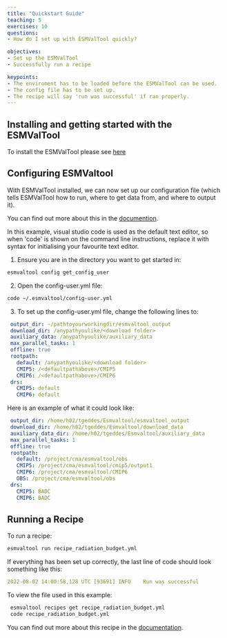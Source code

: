 ```yaml
---
title: "Quickstart Guide"
teaching: 5
exercises: 10
questions:
- How do I set up with ESMValTool quickly?

objectives:
- Set up the ESMValTool
- Successfully run a recipe

keypoints:
- The enviroment has to be loaded before the ESMValTool can be used.
- The config file has to be set up.
- The recipe will say 'run was successful' if ran properly.
---
```


## Installing and getting started with the ESMValTool

To install the ESMValTool please see 
[here](https://docs.esmvaltool.org/en/latest/quickstart/installation.html#)


## Configuring ESMValtool

With ESMValTool installed, we can now set up our configuration file (which tells
ESMValTool how to run, where to get data from, and where to output it).

You can find out more about this in the 
[documention](https://docs.esmvaltool.org/projects/ESMValCore/en/latest/quickstart/configure.html).

In this example, visual studio code is used as the default text editor, so when 
'code' is shown on the command line instructions, replace it with syntax for 
initialising your favourite text editor.

1. Ensure you are in the directory you want to get started in:

~~~bash
esmvaltool config get_config_user
~~~
2. Open the config-user.yml file:

~~~bash
code ~/.esmvaltool/config-user.yml 
~~~
3. To set up the config-user.yml file, change the following lines to:

```yaml
 output_dir: ~/pathtoyourworkingdir/esmvaltool_output 
 download_dir: /anypathyoulike/<download folder> 
 auxiliary_data: /anypathyoulike/auxiliary_data 
 max_parallel_tasks: 1 
 offline: true 
 rootpath: 
   default: /anypathyoulike/<download folder> 
   CMIP5: /<defaultpathabove>/CMIP5 
   CMIP6: /<defaultpathabove>/CMIP6 
 drs: 
   CMIP5: default 
   CMIP6: default
```

   Here is an example of what it could look like:
```yaml
 output_dir: /home/h02/tgeddes/Esmvaltool/esmvaltool_output
 download_dir: /home/h02/tgeddes/Esmvaltool/download_data
 auxiliary_data_dir: /home/h02/tgeddes/Esmvaltool/auxiliary_data
 max_parallel_tasks: 1
 offline: true
 rootpath:
   default: /project/cma/esmvaltool/obs
   CMIP5: /project/cma/esmvaltool/cmip5/output1
   CMIP6: /project/cma/esmvaltool/CMIP6
   OBS: /project/cma/esmvaltool/obs
 drs:
   CMIP5: BADC
   CMIP6: BADC
```

## Running a Recipe

To run a recipe:

~~~bash
esmvaltool run recipe_radiation_budget.yml
~~~
If everything has been set up correctly, the last line of code should look
something like this: 

```yaml
2022-08-02 14:00:58,128 UTC [93691] INFO    Run was successful
```

To view the file used in this example:

~~~bash
 esmvaltool recipes get recipe_radiation_budget.yml
 code recipe_radiation_budget.yml 
~~~

You can find out more about this recipe in the 
[documentation](https://docs.esmvaltool.org/en/latest/recipes/recipe_radiation_budget.html).

